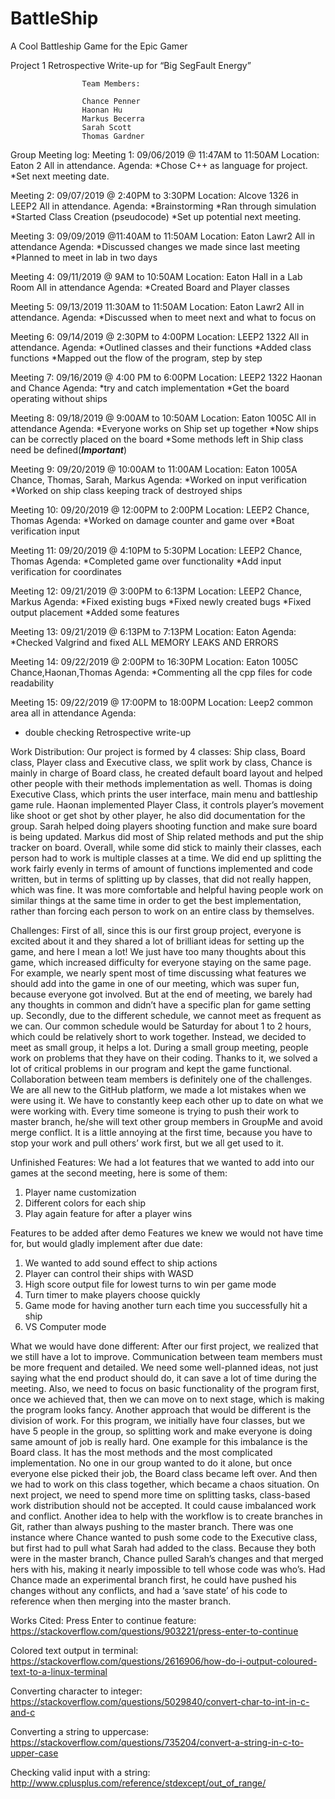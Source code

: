 # BattleShip
A Cool Battleship Game for the Epic Gamer

Project 1 Retrospective Write-up for “Big SegFault Energy”



                    Team Members:

                    Chance Penner
                    Haonan Hu
                    Markus Becerra
                    Sarah Scott
                    Thomas Gardner


Group Meeting log:
Meeting 1:
09/06/2019 @ 11:47AM to 11:50AM
Location: Eaton 2
All in attendance.
Agenda:
*Chose C++ as language for project.
*Set next meeting date.

Meeting 2:
09/07/2019 @ 2:40PM to 3:30PM
Location: Alcove 1326 in LEEP2
All in attendance.
Agenda:
*Brainstorming
*Ran through simulation
*Started Class Creation (pseudocode)
*Set up potential next meeting.

Meeting 3:
09/09/2019 @11:40AM to 11:50AM
Location: Eaton Lawr2
All in attendance
Agenda:
*Discussed changes we made since last meeting
*Planned to meet in lab in two days

Meeting 4:
09/11/2019 @ 9AM to 10:50AM
Location: Eaton Hall in a Lab Room
All in attendance
Agenda:
*Created Board and Player classes

Meeting 5:
09/13/2019 11:30AM to 11:50AM
Location: Eaton Lawr2
All in attendance.
Agenda:
*Discussed when to meet next and what to focus on

Meeting 6:
09/14/2019 @ 2:30PM to 4:00PM
Location: LEEP2 1322
All in attendance.
Agenda:
*Outlined classes and their functions
*Added class functions
*Mapped out the flow of the program, step by step

Meeting 7:
09/16/2019 @ 4:00 PM to 6:00PM
Location: LEEP2 1322
Haonan and Chance
Agenda:
*try and catch implementation
*Get the board operating without ships

Meeting 8:
09/18/2019 @ 9:00AM to 10:50AM
Location: Eaton 1005C
All in attendance
Agenda:
*Everyone works on Ship set up together
*Now ships can be correctly placed on the board
*Some methods left in Ship class need be defined(*****Important*****)

Meeting 9:
09/20/2019 @ 10:00AM to 11:00AM
Location: Eaton 1005A
Chance, Thomas, Sarah, Markus
Agenda:
*Worked on input verification
*Worked on ship class keeping track of destroyed ships

Meeting 10:
09/20/2019 @ 12:00PM to 2:00PM
Location: LEEP2
Chance, Thomas
Agenda:
*Worked on damage counter and game over
*Boat verification input

Meeting 11:
09/20/2019 @ 4:10PM to 5:30PM
Location: LEEP2
Chance, Thomas
Agenda:
*Completed game over functionality
*Add input verification for coordinates

Meeting 12:
09/21/2019 @ 3:00PM to 6:13PM
Location: LEEP2
Chance, Markus
Agenda:
*Fixed existing bugs
*Fixed newly created bugs
*Fixed output placement
*Added some features

Meeting 13:
09/21/2019 @ 6:13PM to 7:13PM
Location: Eaton
Agenda:
*Checked Valgrind and fixed ALL MEMORY LEAKS AND ERRORS

Meeting 14:
09/22/2019 @ 2:00PM to 16:30PM
Location: Eaton 1005C
Chance,Haonan,Thomas
Agenda:
*Commenting all the cpp files for code readability

Meeting 15:
09/22/2019 @ 17:00PM to 18:00PM
Location: Leep2 common area
all in attendance
Agenda:
* double checking Retrospective write-up


Work Distribution:
	Our project is formed by 4 classes: Ship class, Board class, Player class and Executive class, we split work by class, Chance is mainly in charge of Board class, he created default board layout and helped other people with their methods implementation as well. Thomas is doing Executive Class, which prints the user interface, main menu and battleship game rule. Haonan implemented Player Class, it controls player’s movement like shoot or get shot by other player, he also did documentation for the group. Sarah helped doing players shooting function and make sure board is being updated. Markus did most of Ship related methods and put the ship tracker on board.
	Overall, while some did stick to mainly their classes, each person had to work is multiple classes at a time. We did end up splitting the work fairly evenly in terms of amount of functions implemented and code written, but in terms of splitting up by classes, that did not really happen, which was fine. It was more comfortable and helpful having people work on similar things at the same time in order to get the best implementation, rather than forcing each person to work on an entire class by themselves.



Challenges:
	First of all, since this is our first group project, everyone is excited about it and they shared a lot of brilliant ideas for setting up the game, and here I mean a lot! We just have too many thoughts about this game, which increased difficulty for everyone staying on the same page. For example, we nearly spent most of time discussing what features we should add into the game in one of our meeting, which was super fun, because everyone got involved. But at the end of meeting, we barely had any thoughts in common and didn’t have a specific plan for game setting up. 
Secondly, due to the different schedule, we cannot meet as frequent as we can. Our common schedule would be Saturday for about 1 to 2 hours, which could be relatively short to work together. Instead, we decided to meet as small group, it helps a lot. During a small group meeting, people work on problems that they have on their coding. Thanks to it, we solved a lot of critical problems in our program and kept the game functional.
Collaboration between team members is definitely one of the challenges. We are all new to the GitHub platform, we made a lot mistakes when we were using it. We have to constantly keep each other up to date on what we were working with. Every time someone is trying to push their work to master branch, he/she will text other group members in GroupMe and avoid merge conflict. It is a little annoying at the first time, because you have to stop your work and pull others’ work first, but we all get used to it.


Unfinished Features:
	We had a lot features that we wanted to add into our games at the second meeting, here is some of them:
1)	Player name customization 
2)	Different colors for each ship
3)	Play again feature for after a player wins

Features to be added after demo
	Features we knew we would not have time for, but would gladly implement after due date:
1)	We wanted to add sound effect to ship actions
2)	Player can control their ships with WASD
3)	High score output file for lowest turns to win per game mode
4)	Turn timer to make players choose quickly
5)	Game mode for having another turn each time you successfully hit a ship
6)	VS Computer mode




What we would have done different:
  After our first project, we realized that we still have a lot to improve. Communication between team members must be more frequent and detailed. We need some well-planned ideas, not just saying what the end product should do, it can save a lot of time during the meeting. Also, we need to focus on basic functionality of the program first, once we achieved that, then we can move on to next stage, which is making the program looks fancy.
Another approach that would be different is the division of work. For this program, we initially have four classes, but we have 5 people in the group, so splitting work and make everyone is doing same amount of job is really hard. One example for this imbalance is the Board class. It has the most methods and the most complicated implementation. No one in our group wanted to do it alone, but once everyone else picked their job, the Board class became left over. And then we had to work on this class together, which became a chaos situation. On next project, we need to spend more time on splitting tasks, class-based work distribution should not be accepted. It could cause imbalanced work and conflict.
Another idea to help with the workflow is to create branches in Git, rather than always pushing to the master branch. There was one instance where Chance wanted to push some code to the Executive class, but first had to pull what Sarah had added to the class. Because they both were in the master branch, Chance pulled Sarah’s changes and that merged hers with his, making it nearly impossible to tell whose code was who’s. Had Chance made an experimental branch first, he could have pushed his changes without any conflicts, and had a ‘save state’ of his code to reference when then merging into the master branch.


Works Cited:
Press Enter to continue feature:
https://stackoverflow.com/questions/903221/press-enter-to-continue	

Colored text output in terminal:
https://stackoverflow.com/questions/2616906/how-do-i-output-coloured-text-to-a-linux-terminal	

Converting character to integer:
https://stackoverflow.com/questions/5029840/convert-char-to-int-in-c-and-c

Converting a string to uppercase:
https://stackoverflow.com/questions/735204/convert-a-string-in-c-to-upper-case

Checking valid input with a string:
http://www.cplusplus.com/reference/stdexcept/out_of_range/
	
